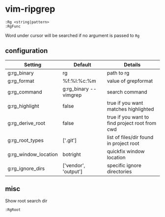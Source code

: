# vim-ripgrep

    :Rg <string|pattern>
    :RgFunc

Word under cursor will be searched if no argument is passed to `Rg`

## configuration


| Setting              | Default                   | Details
| ---------------------|---------------------------|----------
| g:rg_binary          | rg                        | path to rg
| g:rg_format          | %f:%l:%c:%m               | value of grepformat 
| g:rg_command         | g:rg_binary --vimgrep     | search command
| g:rg_highlight       | false                     | true if you want matches highlighted
| g:rg_derive_root     | false                     | true if you want to find project root from cwd
| g:rg_root_types      | ['.git']                  | list of files/dir found in project root
| g:rg_window_location | botright                  | quickfix window location
| g:rg_ignore_dirs     | ['vendor', 'output']      | specific ignore directories 

    
## misc

Show root search dir

    :RgRoot
